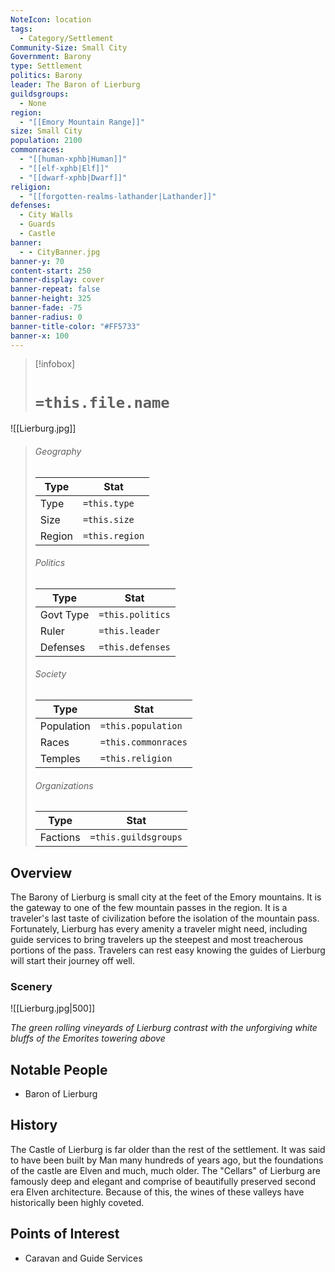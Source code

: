 ```yaml
---
NoteIcon: location
tags:
  - Category/Settlement
Community-Size: Small City
Government: Barony
type: Settlement
politics: Barony
leader: The Baron of Lierburg
guildsgroups:
  - None
region:
  - "[[Emory Mountain Range]]"
size: Small City
population: 2100
commonraces:
  - "[[human-xphb|Human]]"
  - "[[elf-xphb|Elf]]"
  - "[[dwarf-xphb|Dwarf]]"
religion:
  - "[[forgotten-realms-lathander|Lathander]]"
defenses:
  - City Walls
  - Guards
  - Castle
banner:
  - - CityBanner.jpg
banner-y: 70
content-start: 250
banner-display: cover
banner-repeat: false
banner-height: 325
banner-fade: -75
banner-radius: 0
banner-title-color: "#FF5733"
banner-x: 100
---
```




> [!infobox]
> # `=this.file.name`
![[Lierburg.jpg]]
> ###### Geography
> Type |  Stat |
> ---|---|
> Type | `=this.type` |
> Size | `=this.size` |
> Region | `=this.region` |
> ###### Politics
> Type |  Stat |
> ---|---|
> Govt Type | `=this.politics` |
> Ruler | `=this.leader` |
> Defenses | `=this.defenses` |
> 
> ###### Society
> Type |  Stat |
> ---|---|
> Population | `=this.population` |
> Races | `=this.commonraces` |
> Temples | `=this.religion`  |
> ###### Organizations
> Type |  Stat |
> ---|---|
> Factions| `=this.guildsgroups`|


## Overview

The Barony of Lierburg is small city at the feet of the Emory mountains. It is the gateway to one of the few mountain passes in the region. It is a traveler's last taste of civilization before the isolation of the mountain pass. Fortunately, Lierburg has every amenity a traveler might need, including guide services to bring travelers up the steepest and most treacherous  portions of the pass. Travelers can rest easy knowing the guides of Lierburg will start their journey off well.

### Scenery
![[Lierburg.jpg|500]]

*The green rolling vineyards of Lierburg contrast with the unforgiving white bluffs of the Emorites towering above*

## Notable People
- Baron of Lierburg

## History

The Castle of Lierburg is far older than the rest of the settlement. It was said to have been built by Man many hundreds of years ago, but the foundations of the castle are Elven and much, much older. The "Cellars" of Lierburg are famously deep and elegant and comprise of beautifully preserved second era Elven architecture. Because of this, the wines of these valleys have historically been highly coveted.

## Points of Interest
- Caravan and Guide Services

